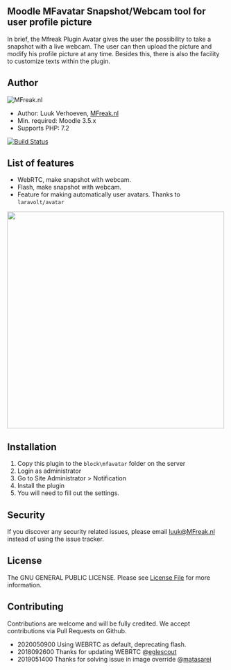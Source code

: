 ## Moodle MFavatar Snapshot/Webcam tool for user profile picture

In brief, the Mfreak Plugin Avatar gives the user the possibility to take a snapshot with a live webcam. The user can then upload the picture and modify his profile picture at any time. 
Besides this, there is also the facility to customize texts within the plugin.

## Author
![MFreak.nl](https://MFreak.nl/logo_small.png)

* Author: Luuk Verhoeven, [MFreak.nl](https://www.MFreak.nl/)
* Min. required: Moodle 3.5.x
* Supports PHP: 7.2 

[![Build Status](https://travis-ci.org/MFreakNL/moodle-block_mfavatar.svg?branch=moodle35)](https://travis-ci.org/MFreakNL/moodle-block_mfavatar)

## List of features
- WebRTC, make snapshot with webcam. 
- Flash, make snapshot with webcam. 
- Feature for making automatically user avatars. Thanks to `laravolt/avatar`
<!-- copy and paste. Modify height and width if desired. --> <a href="https://content.screencast.com/users/LuukVerhoeven/folders/Default/media/3cab1cd8-f5f0-448e-955d-ab8f3bc4cbb2/06.07.2018-18.36.png"><img class="embeddedObject" src="https://content.screencast.com/users/LuukVerhoeven/folders/Default/media/3cab1cd8-f5f0-448e-955d-ab8f3bc4cbb2/06.07.2018-18.36.png" width="500" border="0" /></a>

## Installation
1.  Copy this plugin to the `block\mfavatar` folder on the server
2.  Login as administrator
3.  Go to Site Administrator > Notification
4.  Install the plugin
5.  You will need to fill out the settings.

## Security

If you discover any security related issues, please email [luuk@MFreak.nl](mailto:luuk@MFreak.nl) instead of using the issue tracker.

## License

The GNU GENERAL PUBLIC LICENSE. Please see [License File](LICENSE) for more information.

## Contributing

Contributions are welcome and will be fully credited. We accept contributions via Pull Requests on Github.

- 2020050900 Using WEBRTC as default, deprecating flash.
- 2018092600 Thanks for updating WEBRTC  @[eglescout](https://github.com/eglescout)
- 2019051400 Thanks for solving issue in image override @[matasarei](https://github.com/matasarei)
